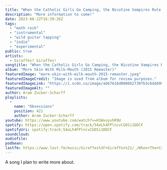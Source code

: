 ```yaml
---
title: "When the Catholic Girls Go Camping, the Nicotine Vampires Rule Supreme. by Giraffes? Giraffes!"
description: "More information to come!"
date: 2023-08-22T16:39:26Z
tags:
  - "math rock"
  - "instrumental"
  - "wild guitar tapping"
  - "indie"
  - "experimental"
public: true
artists:
  - Giraffes? Giraffes!
songtitle: "When the Catholic Girls Go Camping, the Nicotine Vampires Rule Supreme."
album: "More Skin With Milk-Mouth (2015 Remaster)"
featuredImage: "more-skin-with-milk-mouth-2015-remaster.jpeg"
featuredImageCredit: "Image is used from album for review purposes."
featuredImageLink: "https://i.scdn.co/image/ab67616d0000b2730fb3c6dd499bba33a7f56f6e"
featuredImageAlt: ""
author: Aram Zucker-Scharff
playlists:
  -
    name: "Obsessions"
    position: 421
    author: Aram Zucker-Scharff
youtube: https://www.youtube.com/watch?v=H1WvoyvhR9U
spotify: https://open.spotify.com/track/54oLh4FPlncvCGOSi1DDCF
spotifyUri: spotify:track:54oLh4FPlncvCGOSi1DDCF
soundcloud:
audiofile:
podbean:
lastfm: https://www.last.fm/music/Giraffes%3F+Giraffes%21/_/When+The+Catholic+Girls+Go+Camping,+The+Nicotine+Vampires+Rule+Supreme.
---
```


A song I plan to write more about.
		